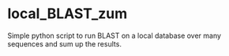 # local_BLAST_zum
Simple python script to run BLAST on a local database over many sequences and sum up the results.
